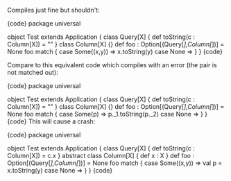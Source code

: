 Compiles just fine but shouldn't:

{code}
package universal

object Test extends Application {
  class Query[X] {
    def toString(c : Column[X]) = ""
  }
  class Column[X] {}
  def foo : Option[(Query[_],Column[_])] = None
  foo match {
    case Some((x,y)) => x.toString(y)
    case None =>
  }
}
{code}

Compare to this equivalent code which compiles with an error (the pair is not matched out):

{code}
package universal

object Test extends Application {
  class Query[X] {
    def toString(c : Column[X]) = ""
  }
  class Column[X] {}
  def foo : Option[(Query[_],Column[_])] = None
  foo match {
    case Some(p) => p._1.toString(p._2)
    case None =>
  }
}
{code}
This will cause a crash:

{code}
package universal

object Test extends Application {
  class Query[X] {
    def toString(c : Column[X]) = c.x
  }
  abstract class Column[X] { def x : X }
  def foo : Option[(Query[_],Column[_])] = None
  foo match {
    case Some((x,y)) => val p = x.toString(y)
    case None =>
  }
}
{code}
